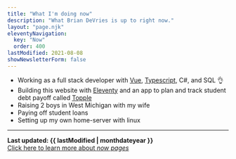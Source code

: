 ```yaml
---
title: "What I'm doing now"
description: "What Brian DeVries is up to right now."
layout: "page.njk"
eleventyNavigation:
  key: "Now"
  order: 400
lastModified: 2021-08-08
showNewsletterForm: false
---
```


- Working as a full stack developer with [Vue][vue], [Typescript][ts], C#, and SQL 👌
- Building this website with [Eleventy][eleventy] and an app to plan and track student debt payoff called [Topple][topple]
- Raising 2 boys in West Michigan with my wife
- Paying off student loans
- Setting up my own home-server with linux

---

**Last updated: {{ lastModified | monthdateyear }}**  
[Click here to learn more about _now pages_](https://nownownow.com/about)

<!-- Links -->

[vue]: https://vuejs.org "Vue JS framework website"
[ts]: https://www.typescriptlang.org "Typescript home page"
[eleventy]: https://11ty.dev "Eleventy website"
[topple]: /projects#Topple "Debt payoff app"
